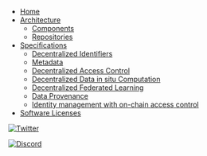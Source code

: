 <!-- docs/_sidebar.md -->

* [Home](/)
* [Architecture](Architecture.md)
  * [Components](architecture/components.md)
  * [Repositories](architecture/repos.md)
* [Specifications](Specs.md)
  * [Decentralized Identifiers](architecture/specs/did/README.md)
  * [Metadata](architecture/specs/metadata/README.md)
  * [Decentralized Access Control](architecture/specs/access/README.md)
  * [Decentralized Data in situ Computation](architecture/specs/compute/README.md)
  * [Decentralized Federated Learning](architecture/specs/fl/README.md)
  * [Data Provenance](architecture/specs/provenance/README.md)
  * [Identity management with on-chain access control](architecture/specs/id_management/README.md)  
* [Software Licenses](Licensing.md)






[![Twitter](https://img.shields.io/twitter/follow/nevermined_io?style=social)](https://twitter.com/nevermined_io)

[![Discord](https://img.shields.io/discord/775670012446507028.svg?color=7289da&label=Discord&logo=discord&style=flat-square)](https://discord.gg/GZju2qScKq)
